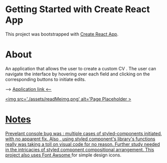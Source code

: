 # Getting Started with Create React App

This project was bootstrapped with [Create React App](https://github.com/facebook/create-react-app).

# About

An application that allows the user to create a custom CV . The user can navigate the interface by hovering over each field and clicking on the corresponding buttons to initiate edits.

--> <a href="https://kiwasthal.github.io/cv-project/"> Application link <--

<img src='./assets/readMeimg.png' alt='Page Placeholder >

# Notes

Prevelant console bug was : multiple cases of styled-components initiated, with no apparent fix. Also , using styled component's library's functions really was taking a toll on visual code for no reason. Further study needed in the intricacies of styled component compositional arrangement. This project also uses <a href="https://fontawesome.com/"> Font Awsome </a> for simple design icons.
